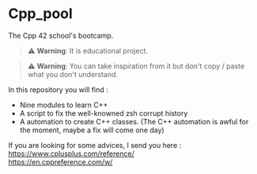 # Cpp_pool
The Cpp 42 school's bootcamp. 

> :warning: **Warning**: It is educational project.

> :warning: **Warning**: You can take inspiration from it but don't copy / paste what you don't understand.

In this repository you will find :  
  * Nine modules to learn C++  
  * A script to fix the well-knowned zsh corrupt history
  * A automation to create C++ classes.
  (The C++ automation is awful for the moment, maybe a fix will come one day)
  
 If you are looking for some advices, I send you here :  
  https://www.cplusplus.com/reference/  
  https://en.cppreference.com/w/
